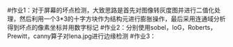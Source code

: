 #作业1：对于屏幕的坏点检测，大致思路是首先对图像转灰度图并进行二值化处理，然后利用一个3*3的十字方块作为结构元进行膨胀操作，最后采用连通域分析得到坏点的像素坐标并用数字标记
#作业2：分别使用sobel，loG，Roberts，Prewitt，canny算子对lena.jpg进行边缘检测
#作业3：
